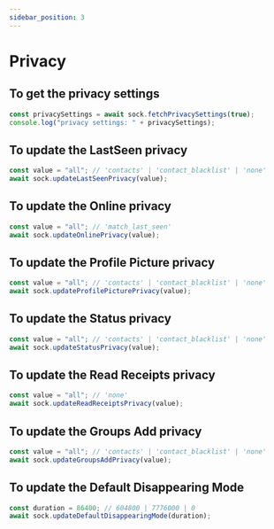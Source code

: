 ```yaml
---
sidebar_position: 3
---
```


# Privacy

## To get the privacy settings
  ```ts
  const privacySettings = await sock.fetchPrivacySettings(true);
  console.log("privacy settings: " + privacySettings);
  ```
## To update the LastSeen privacy
  ```ts
  const value = "all"; // 'contacts' | 'contact_blacklist' | 'none'
  await sock.updateLastSeenPrivacy(value);
  ```
## To update the Online privacy
  ```ts
  const value = "all"; // 'match_last_seen'
  await sock.updateOnlinePrivacy(value);
  ```
## To update the Profile Picture privacy
  ```ts
  const value = "all"; // 'contacts' | 'contact_blacklist' | 'none'
  await sock.updateProfilePicturePrivacy(value);
  ```
## To update the Status privacy
  ```ts
  const value = "all"; // 'contacts' | 'contact_blacklist' | 'none'
  await sock.updateStatusPrivacy(value);
  ```
## To update the Read Receipts privacy
  ```ts
  const value = "all"; // 'none'
  await sock.updateReadReceiptsPrivacy(value);
  ```
## To update the Groups Add privacy
  ```ts
  const value = "all"; // 'contacts' | 'contact_blacklist' | 'none'
  await sock.updateGroupsAddPrivacy(value);
  ```
## To update the Default Disappearing Mode
  ```ts
  const duration = 86400; // 604800 | 7776000 | 0
  await sock.updateDefaultDisappearingMode(duration);
  ```

